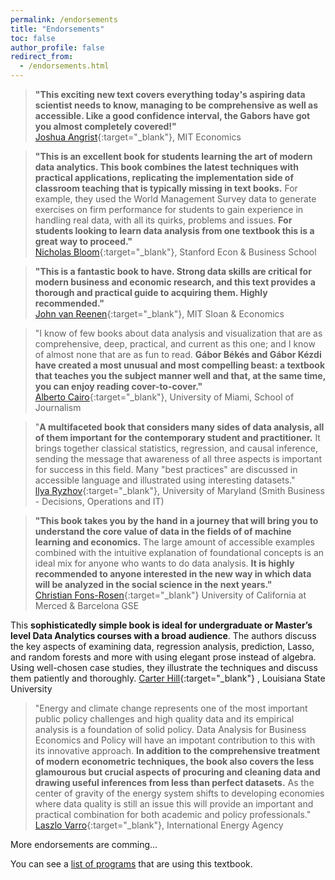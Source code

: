 ```yaml
---
permalink: /endorsements
title: "Endorsements"
toc: false
author_profile: false
redirect_from:
  - /endorsements.html
---
```




>**"This exciting new text covers everything today's aspiring data scientist needs to know, managing to be comprehensive as well as accessible. Like a good confidence interval, the Gabors have got you almost completely covered!"**  
[Joshua Angrist](https://economics.mit.edu/faculty/angrist){:target="_blank"}, MIT Economics


>**"This is an excellent book for students learning the art of modern data analytics. This book combines the latest techniques with practical applications, replicating the implementation side of classroom teaching that is typically missing in text books.** For example, they used the World Management Survey data to generate exercises on firm performance for students to gain experience in handling real data, with all its quirks, problems and issues. **For students looking to learn data analysis from one textbook this is a great way to proceed."**   
[Nicholas Bloom](https://nbloom.people.stanford.edu){:target="_blank"}, Stanford Econ & Business School

>**"This is a fantastic book to have. Strong data skills are critical for modern business and economic research, and this text provides a thorough and practical guide to acquiring them. Highly recommended."**  
[John van Reenen](https://mitmgmtfaculty.mit.edu/jvanreenen/){:target="_blank"}, MIT Sloan & Economics

>"I know of few books about data analysis and visualization that are as comprehensive, deep, practical, and current as this one; and I know of almost none that are as fun to read. **Gábor Békés and Gábor Kézdi have created a most unusual and most compelling beast: a textbook that teaches you the subject manner well and that, at the same time, you can enjoy reading cover-to-cover."**   
[Alberto Cairo](http://albertocairo.com){:target="_blank"}, University of Miami, School of Journalism

>"**A multifaceted book that considers many sides of data analysis, all of them important for the contemporary student and practitioner.** It brings together classical statistics, regression, and causal inference, sending the message that awareness of all three aspects is important for success in this field. Many "best practices" are discussed in accessible language and illustrated using interesting datasets."   
[llya Ryzhov](https://scholar.rhsmith.umd.edu/iryzhov/home?destination=home){:target="_blank"}, University of Maryland (Smith Business - Decisions, Operations and IT)

>**"This book takes you by the hand in a journey that will bring you to understand the core value of data in the fields of of machine learning and economics.** The large amount of accessible examples combined with the intuitive explanation of foundational concepts is an ideal mix for anyone who wants to do data analysis. **It is highly recommended to anyone interested in the new way in which data will be analyzed in the social science in the next years."**   
[Christian Fons-Rosen](https://sites.google.com/site/cfonsrosen/){:target="_blank"} University of California at Merced & Barcelona GSE 



This **sophisticatedly simple book is ideal for undergraduate or Master’s level Data Analytics courses with a broad audience**. The authors discuss the key aspects of examining data, regression analysis, prediction, Lasso, and random forests and more with using elegant prose instead of algebra. Using well-chosen case studies, they illustrate the techniques and discuss them patiently and thoroughly.
[Carter Hill](http://www.rcarterhill.com/){:target="_blank"} , Louisiana State University


>"Energy and climate change represents one of the most important public policy challenges and high quality data and its empirical analysis is a foundation of solid policy. Data Analysis for Business Economics and Policy will have an impotant contribution to this with its innovative approach. **In addition to the comprehensive treatment of modern econometric techniques, the book also covers the less glamourous but crucial aspects of procuring and cleaning data and drawing useful inferences from less than perfect datasets.** As the center of gravity of the energy system shifts to developing economies where data quality is still an issue this will provide an important and practical combination for both academic and policy professionals."  
[Laszlo Varro](https://www.iea.org/authors/laszlo-varro){:target="_blank"}, International Energy Agency 



More endorsements are comming...


You can see a [list of programs](/courses-using/) that are using this textbook. 
